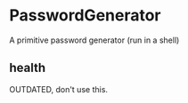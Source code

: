 # PasswordGenerator
A primitive password generator (run in a shell)

## health

OUTDATED, don't use this.
